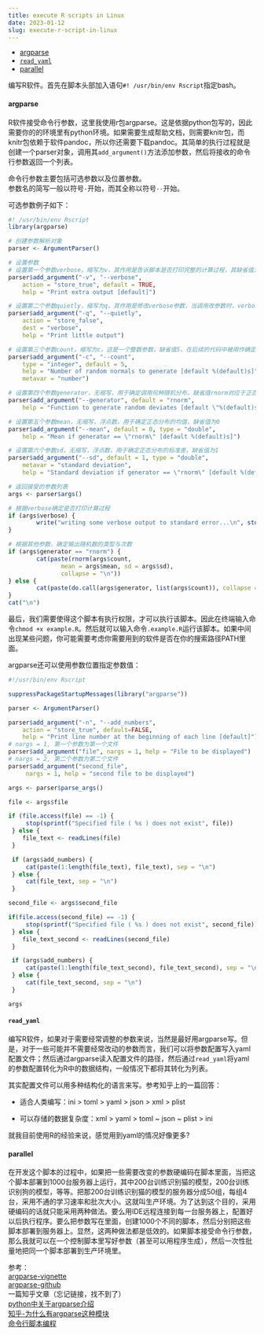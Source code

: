 ```yaml
---
title: execute R scripts in Linux
date: 2023-01-12
slug: execute-r-script-in-linux
---
```


- [argparse](#argparse)
- [`read_yaml`](#read_yaml)
- [parallel](#parallel)

编写R软件。首先在脚本头部加入语句`#! /usr/bin/env Rscript`指定bash。

#### argparse

R软件接受命令行参数，这里我使用r包argparse。这是依据python包写的，因此需要你的的环境里有python环境。如果需要生成帮助文档，则需要knitr包，而knitr包依赖于软件pandoc，所以你还需要下载pandoc。其简单的执行过程就是创建一个parser对象，调用其`add_argument()`方法添加参数，然后将接收的命令行参数返回一个列表。

命令行参数主要包括可选参数以及位置参数。  
参数名的简写一般以符号`-`开始，而其全称以符号`--`开始。

可选参数例子如下：

```r
#! /usr/bin/env Rscript
library(argparse)

# 创建参数解析对象
parser <- ArgumentParser()

# 设置参数
# 设置第一个参数verbose，缩写为v，其作用是告诉脚本是否打印完整的计算过程，其缺省值为TRUE
parser$add_argument("-v", "--verbose",
    action = "store_true", default = TRUE,
    help = "Print extra output [default]")

# 设置第二个参数quietly，缩写为q，其作用是修改verbose参数，当调用改参数时，verbose被修改为FALSE，从而导致不再打印计算过程
parser$add_argument("-q", "--quietly",
    action = "store_false",
    dest = "verbose",
    help = "Print little output")

# 设置第三个参数count，缩写为c，这是一个整数参数，缺省值5，在后续的代码中被用作确定输出随机数的个数
parser$add_argument("-c", "--count",
    type = "integer", default = 5,
    help = "Number of random normals to generate [default %(default)s]",
    metavar = "number")

# 设置第四个参数generator，无缩写，用于确定调用何种随机分布，缺省值rnorm对应于正态分布
parser$add_argument("--generator", default = "rnorm",
    help = "Function to generate random deviates [default \"%(default)s\"]")

# 设置第五个参数mean，无缩写，浮点数，用于确定正态分布的均值，缺省值为0
parser$add_argument("--mean", default = 0, type = "double",
    help = "Mean if generator == \"rnorm\" [default %(default)s]")

# 设置第六个参数sd，无缩写，浮点数，用于确定正态分布的标准差，缺省值为1
parser$add_argument("--sd", default = 1, type = "double",
    metavar = "standard deviation",
    help = "Standard deviation if generator == \"rnorm\" [default %(default)s]")

# 返回接受的参数列表
args <- parser$args()

# 根据verbose确定是否打印计算过程
if (args$verbose) {
        write("writing some verbose output to standard error...\n", stderr())
}

# 根据其他参数，确定输出随机数的类型与次数
if (args$generator == "rnorm") {
        cat(paste(rnorm(args$count,
               mean = args$mean, sd = args$sd),
               collapse = "\n"))
} else {
        cat(paste(do.call(args$generator, list(args$count)), collapse = "\n"))
}
cat("\n")
```

最后，我们需要使得这个脚本有执行权限，才可以执行该脚本。因此在终端输入命令`chmod +x example.R`。然后就可以输入命令`.example.R`运行该脚本。如果中间出现某些问题，你可能需要考虑你需要用到的软件是否在你的搜索路径PATH里面。

argparse还可以使用参数位置指定参数值：

```r
#!/usr/bin/env Rscript

suppressPackageStartupMessages(library("argparse"))

parser <- ArgumentParser()

parser$add_argument("-n", "--add_numbers",
    action = "store_true", default=FALSE,
    help = "Print line number at the beginning of each line [default]")
# nargs = 1, 第一个参数为第一个文件
parser$add_argument("file", nargs = 1, help = "File to be displayed")
# nargs = 2, 第二个参数为第二个文件
parser$add_argument("second_file",
     nargs = 1, help = "second file to be displayed")

args <- parser$parse_args()

file <- args$file

if (file.access(file) == -1) {
     stop(sprintf("Specified file ( %s ) does not exist", file))
 } else {
    file_text <- readLines(file)
 }

 if (args$add_numbers) {
     cat(paste(1:length(file_text), file_text), sep = "\n")
 } else {
     cat(file_text, sep = "\n")
 }

second_file <- args$second_file

if(file.access(second_file) == -1) {
     stop(sprintf("Specified file ( %s ) does not exist", second_file))
 } else {
    file_text_second <- readLines(second_file)
 }

 if (args$add_numbers) {
     cat(paste(1:length(file_text_second), file_text_second), sep = "\n")
 } else {
     cat(file_text_second, sep = "\n")
 }

args
```

#### `read_yaml`

编写R软件，如果对于需要经常调整的参数来说，当然是最好用argparse写。但是，对于一些可能并不需要经常改动的参数而言，我们可以将参数配置写入yaml配置文件；然后通过argparse读入配置文件的路径，然后通过`read_yaml`将yaml的参数配置转化为R中的数据结构，一般情况下都将其转化为列表。

其实配置文件可以用多种结构化的语言来写。参考知乎上的一篇回答：

- 适合人类编写：ini > toml > yaml > json > xml > plist

- 可以存储的数据复杂度：xml > yaml > toml ~ json ~ plist > ini

就我目前使用R的经验来说，感觉用到yaml的情况好像更多?

#### parallel

在开发这个脚本的过程中，如果把一些需要改变的参数硬编码在脚本里面，当把这个脚本部署到1000台服务器上运行，其中200台训练识别猫的模型，200台训练识别狗的模型，等等。把那200台训练识别猫的模型的服务器分成50组，每组4台，采用不通的学习速率和批次大小。这就叫生产环境。为了达到这个目的，采用硬编码的话就只能采用两种做法。要么用IDE远程连接到每一台服务器上，配置好以后执行程序。要么把参数写在里面，创建1000个不同的脚本，然后分别把这些脚本部署到服务器上。显然，这两种做法都是低效的。如果脚本接受命令行参数，那么我就可以在一个控制脚本里写好参数（甚至可以用程序生成），然后一次性批量地把同一个脚本部署到生产环境里。

参考：  
[argparse-vignette](https://cran.r-project.org/web/packages/argparse/vignettes/argparse.html)  
[argparse-github](https://github.com/trevorld/r-argparse)  
一篇知乎文章（忘记链接，找不到了）  
[python中关于argparse介绍](https://docs.python.org/zh-cn/3/library/argparse.html)  
[知乎-为什么有argparse这种模块](https://www.zhihu.com/question/432917591)  
[命令行脚本编程](https://datascienceatthecommandline.com/2e/)  

